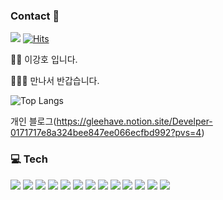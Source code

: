 ### Contact 👋
<a href="www.google.com" target="_blank"><img src="https://img.shields.io/badge/Mail: gleehave@gmail.com-000000?style=flat-square&logo=#4285F4&logoColor=FFFFFF"/></a>
[![Hits](https://hits.seeyoufarm.com/api/count/incr/badge.svg?url=https%3A%2F%2Fgithub.com%2Fgjbae1212%2Fhit-counter)](https://hits.seeyoufarm.com)                    

🙌🏻 이강호 입니다.

🧑🏻‍💻 만나서 반갑습니다.

![Top Langs](https://github-readme-stats.vercel.app/api/top-langs/?username=gleehave&layout=compact)


개인 블로그(https://gleehave.notion.site/Develper-0171717e8a324bee847ee066ecfbd992?pvs=4)

### 💻 Tech
<a target="_blank"><img src="https://img.shields.io/badge/Python-000000?style=flat-square&logo=#3776AB&logoColor=FFFFFF"/></a>
<a target="_blank"><img src="https://img.shields.io/badge/Django-000000?style=flat-square&logo=#3776AB&logoColor=FFFFFF"/></a>
<a target="_blank"><img src="https://img.shields.io/badge/DRF-000000?style=flat-square&logo=#3776AB&logoColor=FFFFFF"/></a>
<a target="_blank"><img src="https://img.shields.io/badge/MySQL-000000?style=flat-square&logo=#3776AB&logoColor=FFFFFF"/></a>
<a target="_blank"><img src="https://img.shields.io/badge/EC2-000000?style=flat-square&logo=#3776AB&logoColor=FFFFFF"/></a>
<a target="_blank"><img src="https://img.shields.io/badge/RDS-000000?style=flat-square&logo=#3776AB&logoColor=FFFFFF"/></a>
<a target="_blank"><img src="https://img.shields.io/badge/S3-000000?style=flat-square&logo=#3776AB&logoColor=FFFFFF"/></a>
<a target="_blank"><img src="https://img.shields.io/badge/Git-000000?style=flat-square&logo=#3776AB&logoColor=FFFFFF"/></a>
<a target="_blank"><img src="https://img.shields.io/badge/Unit Test-000000?style=flat-square&logo=#3776AB&logoColor=FFFFFF"/></a>
<a target="_blank"><img src="https://img.shields.io/badge/Modeling-000000?style=flat-square&logo=#3776AB&logoColor=FFFFFF"/></a>
<a target="_blank"><img src="https://img.shields.io/badge/Jira-000000?style=flat-square&logo=#3776AB&logoColor=FFFFFF"/></a>
<a target="_blank"><img src="https://img.shields.io/badge/Java-000000?style=flat-square&logo=#3776AB&logoColor=FFFFFF"/></a>
<a target="_blank"><img src="https://img.shields.io/badge/Spring-000000?style=flat-square&logo=#3776AB&logoColor=FFFFFF"/></a>

<!--
**gleehave/gleehave** is a ✨ _special_ ✨ repository because its `README.md` (this file) appears on your GitHub profile.

Here are some ideas to get you started:

- 🔭 I’m currently working on ...
- 🌱 I’m currently learning ...
- 👯 I’m looking to collaborate on ...
- 🤔 I’m looking for help with ...
- 💬 Ask me about ...
- 📫 How to reach me: ...
- 😄 Pronouns: ...
- ⚡ Fun fact: ...
-->
